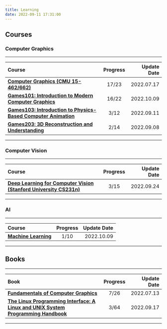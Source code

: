 ```yaml
---
title: Learning
date: 2022-09-11 17:31:00
---
```


## Courses
### Computer Graphics
***

|  Course   | Progress  |  Update Date  |
|  :----  | :----: |  ----:  |
| [**Computer Graphics (CMU 15-462/662)**](https://www.youtube.com/watch?v=W6yEALqsD7k&list=PL9_jI1bdZmz2emSh0UQ5iOdT2xRHFHL7E)  | 17/23     | 2022.07.17 |
| [**Games101: Introduction to Modern Computer Graphics**](https://www.bilibili.com/video/BV1X7411F744?p=10&spm_id_from=pageDriver&0vd_source=3709f1c43e9dd4837ffb8495db41fe96)  | 16/22 | 2022.10.09 |
| [**Games103: Introduction to Physics-Based Computer Animation**](https://www.bilibili.com/video/BV12Q4y1S73g?p=4&vd_source=3709f1c43e9dd4837ffb8495db41fe96)  | 3/12     | 2022.09.11 |
| [**Games203: 3D Reconstruction and Understanding**](https://www.bilibili.com/video/BV1pw411d7aS?p=3&vd_source=3709f1c43e9dd4837ffb8495db41fe96)  | 2/14     | 2022.09.08 |

***

### Computer Vision
***

|  Course   | Progress  |  Update Date  |
|  :----  | :----: |  ----:  |
| [**Deep Learning for Computer Vision (Stanford University CS231n)**](https://www.youtube.com/watch?v=vT1JzLTH4G4&list=PLf7L7Kg8_FNxHATtLwDceyh72QQL9pvpQ)  | 3/15     | 2022.09.24 |

***

### AI
***

|  Course   | Progress  |  Update Date  |
|  :----  | :----: |  ----:  |
| [**Machine Learning**](https://www.coursera.org/specializations/machine-learning-introduction)  | 1/10     | 2022.10.09 |

***


## Books

***

|  Book   | Progress  |  Update Date  |
|  :----  | :----: |  ----:  |
| [**Fundamentals of Computer Graphics**](https://www.amazon.com/Fundamentals-Computer-Graphics-Steve-Marschner/dp/1482229390)  | 7/26    | 2022.07.13 |
| [**The Linux Programming Interface: A Linux and UNIX System Programming Handbook**](https://en.wikipedia.org/wiki/The_Linux_Programming_Interface)  | 3/64     | 2022.09.17 |

***
